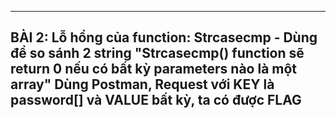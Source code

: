

----------------------------------------------------------------------------------------------------------------------------------
BÀI 2:
Lỗ hổng của function: Strcasecmp - Dùng để so sánh 2 string
"Strcasecmp() function sẽ return 0 nếu có bất kỳ parameters nào là một array"
Dùng Postman, Request với KEY là password[] và VALUE bất kỳ, ta có được FLAG
-----------------------------------------------------------------------------------------------------------------------------------
